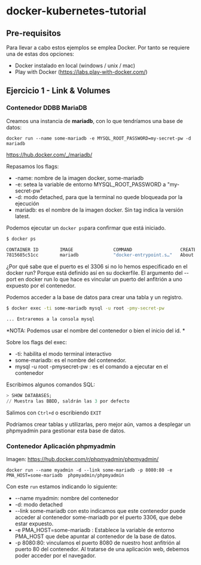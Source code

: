 # docker-kubernetes-tutorial

## Pre-requisitos

Para llevar a cabo estos ejemplos se emplea Docker. Por tanto se requiere una de estas dos opciones:

- Docker instalado en local (windows / unix / mac)
- Play with Docker (https://labs.play-with-docker.com/)

## Ejercicio 1 - Link & Volumes

### Contenedor DDBB MariaDB

Creamos una instancia de **mariadb**, con lo que tendríamos una base de datos:

```
docker run --name some-mariadb -e MYSQL_ROOT_PASSWORD=my-secret-pw -d mariadb
```
https://hub.docker.com/_/mariadb/

Repasamos los flags:

- -name: nombre de la imagen docker, some-mariadb
- -e: setea la variable de entorno MYSQL_ROOT_PASSWORD a "my-secret-pw"
- -d: modo detached, para que la terminal no quede bloqueada por la ejecución
- mariadb: es el nombre de la imagen docker. Sin tag indica la versión latest.

Podemos ejecutar un ```docker ps```para confirmar que está iniciado.

```sh
$ docker ps

CONTAINER ID        IMAGE               COMMAND                  CREATED              STATUS              PORTS               NAMES
7815685c51cc        mariadb             "docker-entrypoint.s…"   About a minute ago   UpAbout a minute   3306/tcp            some-mariadb
```

¿Por qué sabe que el puerto es el 3306 si no lo hemos especificado en el docker run? Porque está definido así en su dockerfile.
El argumento del --port en docker run lo que hace es vincular un puerto del anfitrión a uno expuesto por el contenedor.

Podemos acceder a la base de datos para crear una tabla y un registro.

```sh
$ docker exec -ti some-mariadb mysql -u root -pmy-secret-pw

... Entraremos a la consola mysql
```
*NOTA: Podemos usar el nombre del contenedor o bien el inicio del id. *

Sobre los flags del exec:

- -ti: habilita el modo terminal interactivo
- some-mariadb: es el nombre del contenedor.
- mysql -u root -pmysecret-pw : es el comando a ejecutar en el contenedor

Escribimos algunos comandos SQL:
```SQL
> SHOW DATABASES;
// Muestra las BBDD, saldrán las 3 por defecto
```

Salimos con ```Ctrl+d``` o escribiendo ```EXIT```

Podríamos crear tablas y utilizarlas, pero mejor aún, vamos a desplegar un phpmyadmin para gestionar esta base de datos.

### Contenedor Aplicación phpmyadmin

Imagen: https://hub.docker.com/r/phpmyadmin/phpmyadmin/

```
docker run --name myadmin -d --link some-mariadb -p 8080:80 -e PMA_HOST=some-mariadb  phpmyadmin/phpmyadmin
```

Con este ```run``` estamos indicando lo siguiente:

- --name myadmin: nombre del contenedor
- -d: modo detached
- --link some-mariadb con esto indicamos que este contenedor puede acceder al contenedor some-mariadb por el puerto 3306, que debe estar expuesto.
- -e PMA_HOST=some-mariadb : Establece la variable de entorno PMA_HOST que debe apuntar al contenedor de la base de datos.
- -p 8080:80: vinculamos el puerto 8080 de nuestro host anfitrión al puerto 80 del contenedor. Al tratarse de una aplicación web, debemos poder acceder por el navegador.



